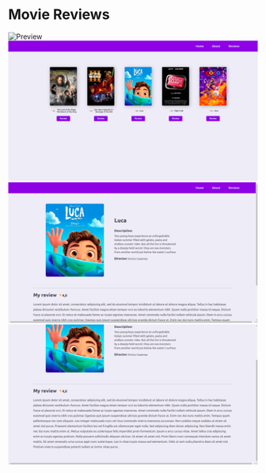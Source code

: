 # Movie Reviews

![Preview](https://media.giphy.com/media/Rg15B6n7kK9lMQs4tA/giphy.gif)
![Preview](https://raw.githubusercontent.com/ThamyrisSantana/movie-reviews-blog/main/public/preview-home-page.png)
![Preview](https://raw.githubusercontent.com/ThamyrisSantana/movie-reviews-blog/main/public/preview-review-page1.png)
![Preview](https://raw.githubusercontent.com/ThamyrisSantana/movie-reviews-blog/main/public/preview-review-page2.png)
